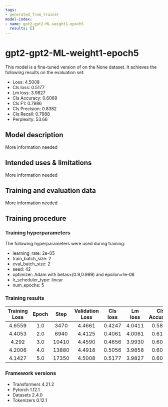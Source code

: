 ```yaml
---
tags:
- generated_from_trainer
model-index:
- name: gpt2-gpt2-ML-weight1-epoch5
  results: []
---
```


<!-- This model card has been generated automatically according to the information the Trainer had access to. You
should probably proofread and complete it, then remove this comment. -->

# gpt2-gpt2-ML-weight1-epoch5

This model is a fine-tuned version of [](https://huggingface.co/) on the None dataset.
It achieves the following results on the evaluation set:
- Loss: 4.5008
- Cls loss: 0.5177
- Lm loss: 3.9827
- Cls Accuracy: 0.6069
- Cls F1: 0.7986
- Cls Precision: 0.8382
- Cls Recall: 0.7988
- Perplexity: 53.66

## Model description

More information needed

## Intended uses & limitations

More information needed

## Training and evaluation data

More information needed

## Training procedure

### Training hyperparameters

The following hyperparameters were used during training:
- learning_rate: 2e-05
- train_batch_size: 2
- eval_batch_size: 2
- seed: 42
- optimizer: Adam with betas=(0.9,0.999) and epsilon=1e-08
- lr_scheduler_type: linear
- num_epochs: 5

### Training results

| Training Loss | Epoch | Step  | Validation Loss | Cls loss | Lm loss | Cls Accuracy | Cls F1 | Cls Precision | Cls Recall | Perplexity |
|:-------------:|:-----:|:-----:|:---------------:|:--------:|:-------:|:------------:|:------:|:-------------:|:----------:|:----------:|
| 4.6559        | 1.0   | 3470  | 4.4661          | 0.4247   | 4.0411  | 0.5827       | 0.7880 | 0.8440        | 0.7785     | 56.89      |
| 4.4053        | 2.0   | 6940  | 4.4125          | 0.4061   | 4.0061  | 0.6121       | 0.8008 | 0.8504        | 0.7923     | 54.93      |
| 4.292         | 3.0   | 10410 | 4.4590          | 0.4656   | 3.9930  | 0.6063       | 0.7981 | 0.8463        | 0.7927     | 54.22      |
| 4.2006        | 4.0   | 13880 | 4.4918          | 0.5056   | 3.9858  | 0.6058       | 0.7978 | 0.8399        | 0.7972     | 53.83      |
| 4.1427        | 5.0   | 17350 | 4.5008          | 0.5177   | 3.9827  | 0.6069       | 0.7986 | 0.8382        | 0.7988     | 53.66      |


### Framework versions

- Transformers 4.21.2
- Pytorch 1.12.1
- Datasets 2.4.0
- Tokenizers 0.12.1